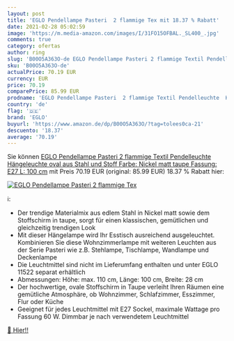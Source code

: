 ```yaml
---
layout: post
title: 'EGLO Pendellampe Pasteri  2 flammige Tex mit 18.37 % Rabatt'
date: 2021-02-28 05:02:59
image: 'https://m.media-amazon.com/images/I/31FO15OFBAL._SL400_.jpg'
comments: true
category: ofertas
author: ring
slug: 'B00O5A363O-de EGLO Pendellampe Pasteri 2 flammige Textil Pendelleuchte...'
sku: 'B00O5A363O-de'
actualPrice: 70.19 EUR
currency: EUR
price: 70.19
comparePrice: 85.99 EUR
prodname: 'EGLO Pendellampe Pasteri  2 flammige Textil Pendelleuchte  Hängeleuchte oval aus Stahl und Stoff  Farbe: Nickel matt  taupe  Fassung: E27  L: 100 cm'
country: 'de'
flag: '🇩🇪'
brand: 'EGLO'
buyurl: 'https://www.amazon.de/dp/B00O5A363O/?tag=tolees0ca-21'
descuento: '18.37'
average: '70.19'
---
```


Sie können [EGLO Pendellampe Pasteri  2 flammige Textil Pendelleuchte  Hängeleuchte oval aus Stahl und Stoff  Farbe: Nickel matt  taupe  Fassung: E27  L: 100 cm](https://www.amazon.de/dp/B00O5A363O/?tag=tolees0ca-21) mit Preis 70.19 EUR (original: 85.99 EUR) 18.37 % Rabatt hier:

[![EGLO Pendellampe Pasteri  2 flammige Tex](https://m.media-amazon.com/images/I/31FO15OFBAL._SL400_.jpg)](https://www.amazon.de/dp/B00O5A363O/?tag=tolees0ca-21)

ℹ️:

- Der trendige Materialmix aus edlem Stahl in Nickel matt sowie dem Stoffschirm in taupe, sorgt für einen klassischen, gemütlichen und gleichzeitig trendigen Look
- Mit dieser Hängelampe wird Ihr Esstisch ausreichend ausgeleuchtet. Kombinieren Sie diese Wohnzimmerlampe mit weiteren Leuchten aus der Serie Pasteri wie z.B. Stehlampe, Tischlampe, Wandlampe und Deckenlampe
- Die Leuchtmittel sind nicht im Lieferumfang enthalten und unter EGLO 11522 separat erhältlich
- Abmessungen: Höhe: max. 110 cm, Länge: 100 cm, Breite: 28 cm
- Der hochwertige, ovale Stoffschirm in Taupe verleiht Ihren Räumen eine gemütliche Atmosphäre, ob Wohnzimmer, Schlafzimmer, Esszimmer, Flur oder Küche
- Geeignet für jedes Leuchtmittel mit E27 Sockel, maximale Wattage pro Fassung 60 W. Dimmbar je nach verwendetem Leuchtmittel

[🛒 Hier!!](https://www.amazon.de/dp/B00O5A363O/?tag=tolees0ca-21)
